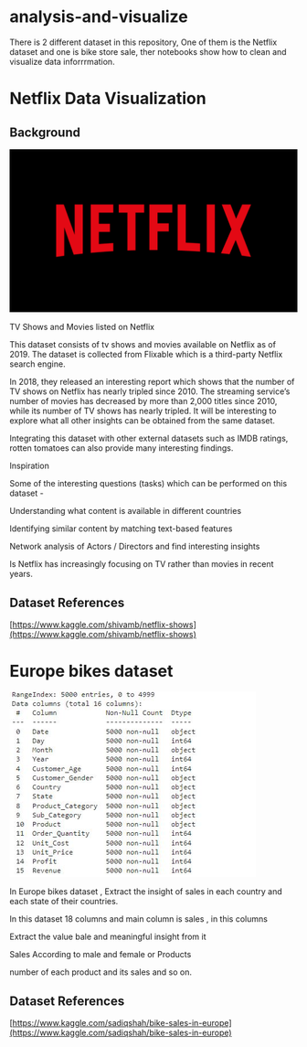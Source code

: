 # analysis-and-visualize

There is 2 different dataset in this repository, One of them is the Netflix dataset and one is bike store sale, ther notebooks show  how to clean and visualize data inforrrmation.
# Netflix Data Visualization

## Background

![Netflix](Data_cleaning/images/Netflix.png)

TV Shows and Movies listed on Netflix

This dataset consists of tv shows and movies available on Netflix as of 2019. The dataset is collected from Flixable which is a third-party Netflix search engine.

In 2018, they released an interesting report which shows that the number of TV shows on Netflix has nearly tripled since 2010. The streaming service’s number of movies has decreased by more than 2,000 titles since 2010, while its number of TV shows has nearly tripled. It will be interesting to explore what all other insights can be obtained from the same dataset.

Integrating this dataset with other external datasets such as IMDB ratings, rotten tomatoes can also provide many interesting findings.

Inspiration

Some of the interesting questions (tasks) which can be performed on this dataset -

Understanding what content is available in different countries

Identifying similar content by matching text-based features

Network analysis of Actors / Directors and find interesting insights

Is Netflix has increasingly focusing on TV rather than movies in recent years.

## Dataset References

[https://www.kaggle.com/shivamb/netflix-shows](https://www.kaggle.com/shivamb/netflix-shows)

# Europe bikes dataset
![sale](Data_cleaning/images/sale.png)

In Europe bikes dataset , Extract the insight of sales in each country and each state of their countries.

In this dataset 18 columns and main column is sales , in this columns

Extract the value bale and meaningful insight from it

Sales According to male and female or Products

number of each product and its sales and so on.

## Dataset References

[https://www.kaggle.com/sadiqshah/bike-sales-in-europe](https://www.kaggle.com/sadiqshah/bike-sales-in-europe)
